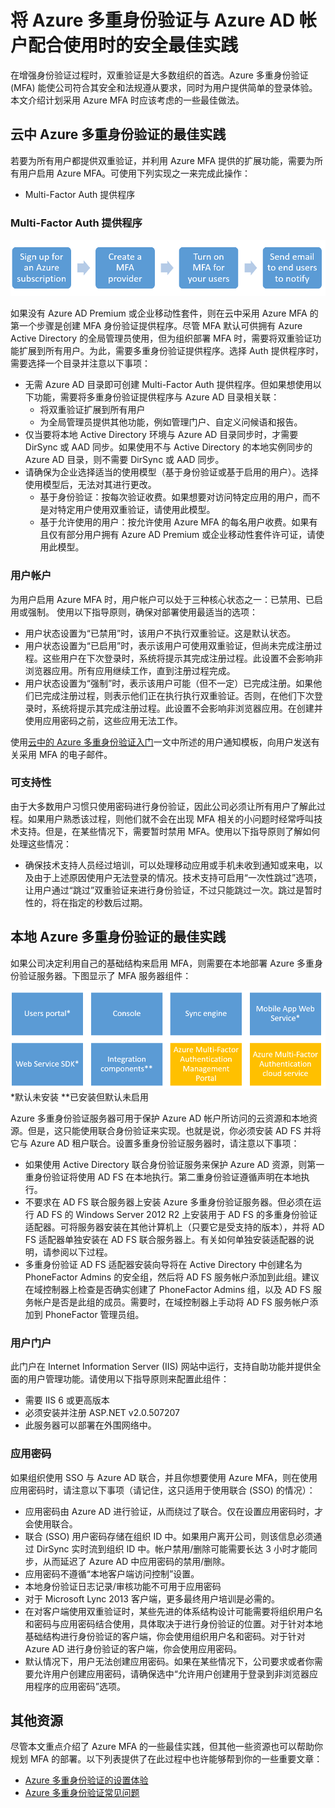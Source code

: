 <properties
    pageTitle="MFA 最佳安全做法 | Azure"
    description="本文档提供有关配合使用 Azure MFA 与 Azure 帐户的最佳实践"
    services="multi-factor-authentication"
    documentationcenter=""
    author="kgremban"
    manager="femila"
    editor="yossib" />  

<tags
    ms.assetid="3be7d968-96bb-4320-8701-869fd04a2595"
    ms.service="multi-factor-authentication"
    ms.workload="identity"
    ms.tgt_pltfrm="na"
    ms.devlang="na"
    ms.topic="article"
    ms.date="10/31/2016"
    wacn.date="02/07/2017"
    ms.author="kgremban" />

# 将 Azure 多重身份验证与 Azure AD 帐户配合使用时的安全最佳实践
在增强身份验证过程时，双重验证是大多数组织的首选。Azure 多重身份验证 (MFA) 能使公司符合其安全和法规遵从要求，同时为用户提供简单的登录体验。本文介绍计划采用 Azure MFA 时应该考虑的一些最佳做法。

## 云中 Azure 多重身份验证的最佳实践
若要为所有用户都提供双重验证，并利用 Azure MFA 提供的扩展功能，需要为所有用户启用 Azure MFA。可使用下列实现之一来完成此操作：

- Multi-Factor Auth 提供程序

### Multi-Factor Auth 提供程序
![Multi-Factor Auth 提供程序](./media/multi-factor-authentication-security-best-practices/authprovider.png)  


如果没有 Azure AD Premium 或企业移动性套件，则在云中采用 Azure MFA 的第一个步骤是创建 MFA 身份验证提供程序。尽管 MFA 默认可供拥有 Azure Active Directory 的全局管理员使用，但为组织部署 MFA 时，需要将双重验证功能扩展到所有用户。为此，需要多重身份验证提供程序。选择 Auth 提供程序时，需要选择一个目录并注意以下事项：

- 无需 Azure AD 目录即可创建 Multi-Factor Auth 提供程序。但如果想使用以下功能，需要将多重身份验证提供程序与 Azure AD 目录相关联：
  - 将双重验证扩展到所有用户
  - 为全局管理员提供其他功能，例如管理门户、自定义问候语和报告。
- 仅当要将本地 Active Directory 环境与 Azure AD 目录同步时，才需要 DirSync 或 AAD 同步。如果使用不与 Active Directory 的本地实例同步的 Azure AD 目录，则不需要 DirSync 或 AAD 同步。
- 请确保为企业选择适当的使用模型（基于身份验证或基于启用的用户）。选择使用模型后，无法对其进行更改。
  - 基于身份验证：按每次验证收费。如果想要对访问特定应用的用户，而不是对特定用户使用双重验证，请使用此模型。
  - 基于允许使用的用户：按允许使用 Azure MFA 的每名用户收费。如果有且仅有部分用户拥有 Azure AD Premium 或企业移动性套件许可证，请使用此模型。

### 用户帐户
为用户启用 Azure MFA 时，用户帐户可以处于三种核心状态之一：已禁用、已启用或强制。
使用以下指导原则，确保对部署使用最适当的选项：

- 用户状态设置为“已禁用”时，该用户不执行双重验证。这是默认状态。
- 用户状态设置为“已启用”时，表示该用户可使用双重验证，但尚未完成注册过程。这些用户在下次登录时，系统将提示其完成注册过程。此设置不会影响非浏览器应用。所有应用继续工作，直到注册过程完成。
- 用户状态设置为“强制”时，表示该用户可能（但不一定）已完成注册。如果他们已完成注册过程，则表示他们正在执行执行双重验证。否则，在他们下次登录时，系统将提示其完成注册过程。此设置不会影响非浏览器应用。在创建并使用应用密码之前，这些应用无法工作。

使用[云中的 Azure 多重身份验证入门](/documentation/articles/multi-factor-authentication-get-started-cloud/)一文中所述的用户通知模板，向用户发送有关采用 MFA 的电子邮件。

### 可支持性
由于大多数用户习惯只使用密码进行身份验证，因此公司必须让所有用户了解此过程。如果用户熟悉该过程，则他们就不会在出现 MFA 相关的小问题时经常呼叫技术支持。但是，在某些情况下，需要暂时禁用 MFA。使用以下指导原则了解如何处理这些情况：

- 确保技术支持人员经过培训，可以处理移动应用或手机未收到通知或来电，以及由于上述原因使用户无法登录的情况。技术支持可启用“一次性跳过”选项，让用户通过“跳过”双重验证来进行身份验证，不过只能跳过一次。跳过是暂时性的，将在指定的秒数后过期。

## 本地 Azure 多重身份验证的最佳实践
如果公司决定利用自己的基础结构来启用 MFA，则需要在本地部署 Azure 多重身份验证服务器。下图显示了 MFA 服务器组件：

![Multi-Factor Auth 提供程序](./media/multi-factor-authentication-security-best-practices/server.png) 
\*默认未安装 \**已安装但默认未启用

Azure 多重身份验证服务器可用于保护 Azure AD 帐户所访问的云资源和本地资源。但是，这只能使用联合身份验证来实现。也就是说，你必须安装 AD FS 并将它与 Azure AD 租户联合。设置多重身份验证服务器时，请注意以下事项：

- 如果使用 Active Directory 联合身份验证服务来保护 Azure AD 资源，则第一重身份验证将使用 AD FS 在本地执行。第二重身份验证遵循声明在本地执行。
- 不要求在 AD FS 联合服务器上安装 Azure 多重身份验证服务器。但必须在运行 AD FS 的 Windows Server 2012 R2 上安装用于 AD FS 的多重身份验证适配器。可将服务器安装在其他计算机上（只要它是受支持的版本），并将 AD FS 适配器单独安装在 AD FS 联合服务器上。有关如何单独安装适配器的说明，请参阅以下过程。
- 多重身份验证 AD FS 适配器安装向导将在 Active Directory 中创建名为 PhoneFactor Admins 的安全组，然后将 AD FS 服务帐户添加到此组。建议在域控制器上检查是否确实创建了 PhoneFactor Admins 组，以及 AD FS 服务帐户是否是此组的成员。需要时，在域控制器上手动将 AD FS 服务帐户添加到 PhoneFactor 管理员组。

### 用户门户
此门户在 Internet Information Server (IIS) 网站中运行，支持自助功能并提供全面的用户管理功能。请使用以下指导原则来配置此组件：

- 需要 IIS 6 或更高版本
- 必须安装并注册 ASP.NET v2.0.507207
- 此服务器可以部署在外围网络中。

### 应用密码
如果组织使用 SSO 与 Azure AD 联合，并且你想要使用 Azure MFA，则在使用应用密码时，请注意以下事项（请记住，这只适用于使用联合 (SSO) 的情况）：

- 应用密码由 Azure AD 进行验证，从而绕过了联合。仅在设置应用密码时，才会使用联合。
- 联合 (SSO) 用户密码存储在组织 ID 中。如果用户离开公司，则该信息必须通过 DirSync 实时流到组织 ID 中。帐户禁用/删除可能需要长达 3 小时才能同步，从而延迟了 Azure AD 中应用密码的禁用/删除。
- 应用密码不遵循“本地客户端访问控制”设置。
- 本地身份验证日志记录/审核功能不可用于应用密码
- 对于 Microsoft Lync 2013 客户端，更多最终用户培训是必需的。
- 在对客户端使用双重验证时，某些先进的体系结构设计可能需要将组织用户名和密码与应用密码结合使用，具体取决于进行身份验证的位置。对于针对本地基础结构进行身份验证的客户端，你会使用组织用户名和密码。对于针对 Azure AD 进行身份验证的客户端，你会使用应用密码。
- 默认情况下，用户无法创建应用密码。如果在某些情况下，公司要求或者你需要允许用户创建应用密码，请确保选中“允许用户创建用于登录到非浏览器应用程序的应用密码”选项。

## 其他资源
尽管本文重点介绍了 Azure MFA 的一些最佳实践，但其他一些资源也可以帮助你规划 MFA 的部署。以下列表提供了在此过程中也许能够帮到你的一些重要文章：

- [Azure 多重身份验证的设置体验](/documentation/articles/multi-factor-authentication-end-user-first-time/)
- [Azure 多重身份验证常见问题](/documentation/articles/multi-factor-authentication-faq/)

<!---HONumber=Mooncake_Quality_Review_0125_2017-->
